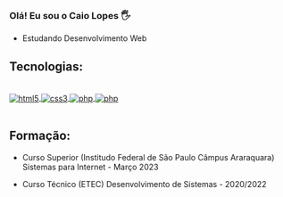 ### Olá! Eu sou o Caio Lopes 🖐️ 

- Estudando Desenvolvimento Web

## Tecnologias:

<div style="display: inline_block"><br/>
    <a href="https://github.com/caioslopes">
    <img align="center" alt="html5" src="https://img.shields.io/badge/HTML5-E34F26?style=for-the-badge&logo=html5&logoColor=white">
    <img align="center" alt="css3" src="https://img.shields.io/badge/CSS3-1572B6?style=for-the-badge&logo=css3&logoColor=white">
    <img align="center" alt="php" src="https://img.shields.io/badge/JavaScript-F7DF1E?style=for-the-badge&logo=javascript&logoColor=black">
    <img align="center" alt="php" src="https://img.shields.io/badge/PHP-777BB4?style=for-the-badge&logo=php&logoColor=white">
    </a>
</div><br/>

## Formação:

- Curso Superior (Institudo Federal de São Paulo Câmpus Araraquara)
Sistemas para Internet - Março 2023

- Curso Técnico (ETEC)
Desenvolvimento de Sistemas - 2020/2022


